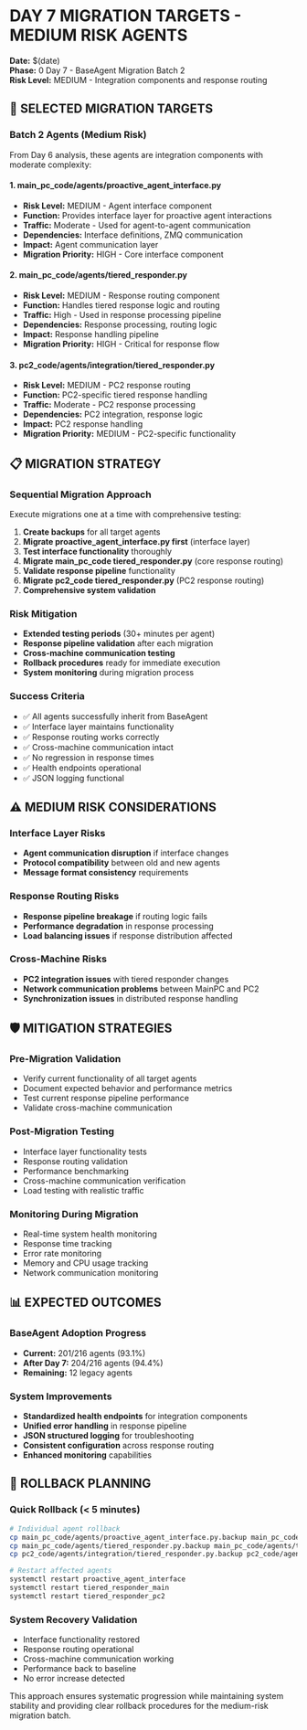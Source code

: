 # DAY 7 MIGRATION TARGETS - MEDIUM RISK AGENTS
**Date:** $(date)  
**Phase:** 0 Day 7 - BaseAgent Migration Batch 2  
**Risk Level:** MEDIUM - Integration components and response routing

## 🎯 SELECTED MIGRATION TARGETS

### **Batch 2 Agents (Medium Risk)**
From Day 6 analysis, these agents are integration components with moderate complexity:

#### **1. main_pc_code/agents/proactive_agent_interface.py**
- **Risk Level:** MEDIUM - Agent interface component
- **Function:** Provides interface layer for proactive agent interactions
- **Traffic:** Moderate - Used for agent-to-agent communication
- **Dependencies:** Interface definitions, ZMQ communication
- **Impact:** Agent communication layer
- **Migration Priority:** HIGH - Core interface component

#### **2. main_pc_code/agents/tiered_responder.py**  
- **Risk Level:** MEDIUM - Response routing component
- **Function:** Handles tiered response logic and routing
- **Traffic:** High - Used in response processing pipeline
- **Dependencies:** Response processing, routing logic
- **Impact:** Response handling pipeline
- **Migration Priority:** HIGH - Critical for response flow

#### **3. pc2_code/agents/integration/tiered_responder.py**
- **Risk Level:** MEDIUM - PC2 response routing
- **Function:** PC2-specific tiered response handling
- **Traffic:** Moderate - PC2 response processing
- **Dependencies:** PC2 integration, response logic
- **Impact:** PC2 response handling
- **Migration Priority:** MEDIUM - PC2-specific functionality

## 📋 MIGRATION STRATEGY

### **Sequential Migration Approach**
Execute migrations one at a time with comprehensive testing:

1. **Create backups** for all target agents
2. **Migrate proactive_agent_interface.py first** (interface layer)
3. **Test interface functionality** thoroughly  
4. **Migrate main_pc_code tiered_responder.py** (core response routing)
5. **Validate response pipeline** functionality
6. **Migrate pc2_code tiered_responder.py** (PC2 response routing)
7. **Comprehensive system validation**

### **Risk Mitigation**
- **Extended testing periods** (30+ minutes per agent)
- **Response pipeline validation** after each migration
- **Cross-machine communication testing** 
- **Rollback procedures** ready for immediate execution
- **System monitoring** during migration process

### **Success Criteria**
- ✅ All agents successfully inherit from BaseAgent
- ✅ Interface layer maintains functionality
- ✅ Response routing works correctly
- ✅ Cross-machine communication intact
- ✅ No regression in response times
- ✅ Health endpoints operational
- ✅ JSON logging functional

## ⚠️ MEDIUM RISK CONSIDERATIONS

### **Interface Layer Risks**
- **Agent communication disruption** if interface changes
- **Protocol compatibility** between old and new agents
- **Message format consistency** requirements

### **Response Routing Risks** 
- **Response pipeline breakage** if routing logic fails
- **Performance degradation** in response processing
- **Load balancing issues** if response distribution affected

### **Cross-Machine Risks**
- **PC2 integration issues** with tiered responder changes
- **Network communication problems** between MainPC and PC2
- **Synchronization issues** in distributed response handling

## 🛡️ MITIGATION STRATEGIES

### **Pre-Migration Validation**
- Verify current functionality of all target agents
- Document expected behavior and performance metrics
- Test current response pipeline performance
- Validate cross-machine communication

### **Post-Migration Testing**
- Interface layer functionality tests
- Response routing validation
- Performance benchmarking  
- Cross-machine communication verification
- Load testing with realistic traffic

### **Monitoring During Migration**
- Real-time system health monitoring
- Response time tracking
- Error rate monitoring
- Memory and CPU usage tracking
- Network communication monitoring

## 📊 EXPECTED OUTCOMES

### **BaseAgent Adoption Progress**
- **Current:** 201/216 agents (93.1%)
- **After Day 7:** 204/216 agents (94.4%)
- **Remaining:** 12 legacy agents

### **System Improvements**
- **Standardized health endpoints** for integration components
- **Unified error handling** in response pipeline
- **JSON structured logging** for troubleshooting
- **Consistent configuration** across response routing
- **Enhanced monitoring** capabilities

## 🔄 ROLLBACK PLANNING

### **Quick Rollback (< 5 minutes)**
```bash
# Individual agent rollback
cp main_pc_code/agents/proactive_agent_interface.py.backup main_pc_code/agents/proactive_agent_interface.py
cp main_pc_code/agents/tiered_responder.py.backup main_pc_code/agents/tiered_responder.py  
cp pc2_code/agents/integration/tiered_responder.py.backup pc2_code/agents/integration/tiered_responder.py

# Restart affected agents
systemctl restart proactive_agent_interface
systemctl restart tiered_responder_main
systemctl restart tiered_responder_pc2
```

### **System Recovery Validation**
- Interface functionality restored
- Response routing operational
- Cross-machine communication working
- Performance back to baseline
- No error increase detected

This approach ensures systematic progression while maintaining system stability and providing clear rollback procedures for the medium-risk migration batch. 